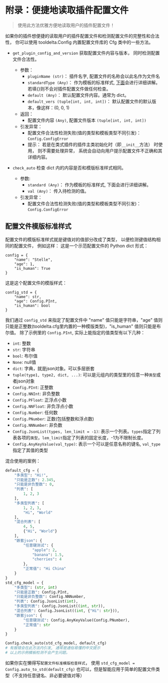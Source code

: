 # 附录：便捷地读取插件配置文件

> 使用此方法优雅方便地读取用户的插件配置文件！

如果你的插件想便捷的读取用户的插件配置文件和检测配置文件的完整性和合法性， 你可以使用 tooldelta.Config 内置配置文件库的 Cfg 类中的一些方法。

- `get_plugin_config_and_version`
    获取配置文件内容与版本， 同时检测配置文件合法性。
    - 参数：
        - `pluginName (str)`： 插件名字, 配置文件的名称会以此名作为文件名
        - `standardType (Any)`： 作为模板的标准样式, [下面](1)会进行详细讲解。 若填{}则不会对插件配置文件做任何检查。
        - `default (Any)`： 默认配置文件内容。通常为 dict。
        - `default_vers (tuple[int, int, int])`： 默认配置文件的默认版本，像这样：(0, 0, 1)
    - 返回：
        - 配置文件内容 `(Any)`, 配置文件版本 `(tuple[int, int, int])`
    - 引发异常：
        - 配置文件合法性检测失败(值的类型和模板类型不同引发)： `Config.ConfigError`
        - 提示： 若是在类式插件的插件主类初始化时（即`__init__`方法） 时使用， 则不需要处理异常， 系统会自动向用户提示配置文件不正确和其详细内容。

 - `check_auto`
    检查 dict 内的内容是否和模版标准样式相同。
    - 参数:
        - `standard (Any)`： 作为模板的标准样式, 下面会进行详细讲解。
        - `val (Any)`： 传入待检测的值。
    - 引发异常：
        - 配置文件合法性检测失败(值的类型和模板类型不同引发)： `Config.ConfigError`

## 配置文件模版标准样式
配置文件的模版标准样式就是键值对的值部分改成了类型， 以便检测键值结构相同的配置文件， 例如这样：
这是一个示范配置文件的 Python dict 形式：
```
config = {
    "name": "Stelle",
    "age": 1,
    "is_human": True
}
```
这是这个配置文件的模版样式：
```
config_std = {
    "name": str,
    "age": Config.PInt,
    "is_human": bool
}
```
我们通过 `config_std` 来指定了配置文件中 "name" 值只能是字符串，"age" 值则只能是正整数(tooldelta.cfg里内置的一种模版类型)，"is_human" 值则只能是布尔值。
除了示例里的 `Config.PInt`, 实际上能指定的值类型有以下几种：
- `int`: 整数
- `str`: 字符串
- `bool`: 布尔值
- `None`: null值
- `dict`: 字典，就是json对象。可以多层嵌套
- `tuple(type1, type2, dict, ...)`: 可以是元组内的类型里的任意一种`类型`或者json对象
- `Config.PInt`: 正整数
- `Config.NNInt`: 非负整数
- `Config.PFloat`: 正浮点小数
- `Config.NNFloat`: 非负浮点小数
- `Config.Number`: 任何数
- `Config.PNumber`: 正数(包括整数和浮点数)
- `Config.NNNumber`: 非负数
- `Config.JsonList(types, len_limit = -1)`: 表示一个列表。`types`指定了列表各项的`类型`，`lem_limit`指定了列表的固定长度，-1为不限制长度。
- `Config.AnyKeyValue(val_type)`: 表示一个可以是任意名称的键名, `val_type`指定了其值的类型

混合使用的案例：
```python
default_cfg = {
    "多类型": "Hi!",
    "只能是正数": 2.345,
    "只能是非负整数": 0,
    "列表": [
        1, 2, 3
    ],
    "多类型列表": [
        1, 2, 3,
        "Hi", "World"
    ],
    "混合列表": [
        4, 5,
        {"Hi", "World"}
    ],
    "嵌套json": {
        "任意键测试": {
            "apple": 2,
            "banana": 1.5,
            "cherries": 4
        },
        "正常值": "Hi China"
    }
}
std_cfg_model = {
    "多类型": (str, int)
    "只能是正数": Config.PInt,
    "只能是非负整数": Config.NNNumber,
    "列表": Config.JsonList(int),
    "多类型列表": Config.JsonList((int, str)),
    "混合列表": Config.JsonList((int, {"Hi": str})),
    "嵌套json": {
        "任意键测试": Config.AnyKeyValue(Config.PNumber),
        "正常值": str
    }
}

Config.check_auto(std_cfg_model, default_cfg)
# 有报错会在此方法内引发, 通常是通俗易懂的中文提示
# 以上的示例模板检测不会产生问题。
```
如果你实在懒得写`配置文件标准模版检查样式`， 使用 `std_cfg_model = Config.auto_to_std(default_cfg)` 也可以，但是智能应用于简单的配置文件类型（不支持任意键名、非必要键值对等）